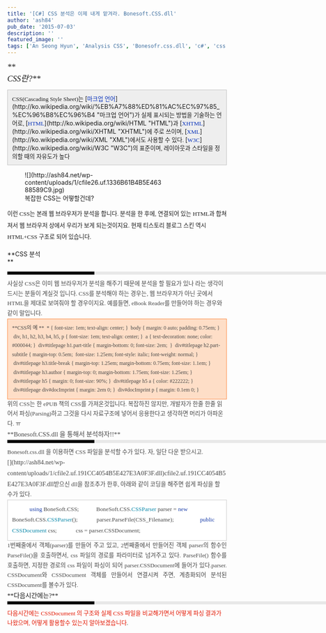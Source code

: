 ```yaml
---
title: '[C#] CSS 분석은 이제 내게 맡겨라. Bonesoft.CSS.dll'
author: 'ash84'
pub_date: '2015-07-03'
description: ''
featured_image: ''
tags: ['An Seong Hyun', 'Analysis CSS', 'Bonesofr.css.dll', 'c#', 'css', 'CSS분석', 'dev', 'EBOOK READER 개발', 'html', '안성현']
---
```



<span style="FONT-SIZE: 11pt"><span style="FONT-FAMILY: Dotum">*<span style="FONT-SIZE: 14pt">**  
 CSS란?**</span>*</span></span>  
<span style="FONT-SIZE: 11pt"><span style="FONT-FAMILY: Dotum">  
<div class="txc-textbox" style="BORDER-BOTTOM: #c1c1c1 1px solid; BORDER-LEFT: #c1c1c1 1px solid; PADDING-BOTTOM: 10px; BACKGROUND-COLOR: #eeeeee; PADDING-LEFT: 10px; PADDING-RIGHT: 10px; BORDER-TOP: #c1c1c1 1px solid; BORDER-RIGHT: #c1c1c1 1px solid; PADDING-TOP: 10px"><span><span style="FONT-FAMILY: Dotum"><span style="FONT-SIZE: 10pt">CSS</span></span><span style="FONT-FAMILY: Dotum"><span style="FONT-SIZE: 10pt">(</span></span></span><span lang="en" xml:lang="en"><span style="FONT-SIZE: 11pt"><span style="FONT-FAMILY: Dotum"><span style="FONT-SIZE: 10pt">Cascading Style Sheet</span></span></span></span><span style="FONT-SIZE: 11pt"><span style="FONT-FAMILY: Dotum"><span style="FONT-SIZE: 10pt">)는 </span></span></span>[<font color="#002bb8"><span style="FONT-SIZE: 11pt"><span style="FONT-FAMILY: Dotum"><span style="FONT-SIZE: 10pt">마크업 언어</span></span></span></font>](http://ko.wikipedia.org/wiki/%EB%A7%88%ED%81%AC%EC%97%85_%EC%96%B8%EC%96%B4 "마크업 언어")<span style="FONT-SIZE: 11pt"><span style="FONT-FAMILY: Dotum"><span style="FONT-SIZE: 10pt">가 실제 표시되는 방법을 기술하는 언어로, </span></span></span>[<font color="#002bb8"><span style="FONT-SIZE: 11pt"><span style="FONT-FAMILY: Dotum"><span style="FONT-SIZE: 10pt">HTML</span></span></span></font>](http://ko.wikipedia.org/wiki/HTML "HTML")<span style="FONT-SIZE: 11pt"><span style="FONT-FAMILY: Dotum"><span style="FONT-SIZE: 10pt">과 </span></span></span>[<font color="#002bb8"><span style="FONT-SIZE: 11pt"><span style="FONT-FAMILY: Dotum"><span style="FONT-SIZE: 10pt">XHTML</span></span></span></font>](http://ko.wikipedia.org/wiki/XHTML "XHTML")<span style="FONT-SIZE: 11pt"><span style="FONT-FAMILY: Dotum"><span style="FONT-SIZE: 10pt">에 주로 쓰이며, </span></span></span>[<font color="#002bb8"><span style="FONT-SIZE: 11pt"><span style="FONT-FAMILY: Dotum"><span style="FONT-SIZE: 10pt">XML</span></span></span></font>](http://ko.wikipedia.org/wiki/XML "XML")<span style="FONT-SIZE: 11pt"><span style="FONT-FAMILY: Dotum"><span style="FONT-SIZE: 10pt">에서도 사용할 수 있다. </span></span></span>[<font color="#002bb8"><span style="FONT-SIZE: 11pt"><span style="FONT-FAMILY: Dotum"><span style="FONT-SIZE: 10pt">W3C</span></span></span></font>](http://ko.wikipedia.org/wiki/W3C "W3C")<span style="FONT-SIZE: 11pt"><span style="FONT-FAMILY: Dotum"><span style="FONT-SIZE: 10pt">의 표준이며, 레이아웃과 스타일을 정의할 때의 자유도가 높다</span></span></span>  
</div></span></span>

<figure class="wp-caption aligncenter" style="width: 320px">![](http://ash84.net/wp-content/uploads/1/cfile26.uf.1336B61B4B5E46388589C9.jpg)<figcaption class="wp-caption-text">복잡한 CSS는 어떻할건데?</figcaption></figure><span style="LINE-HEIGHT: 2; FONT-SIZE: 11pt"><span style="FONT-FAMILY: Dotum"><span style="FONT-SIZE: 10pt">이런 CSS는 본래 웹 브라우저가 분석을 합니다. 분석을 한 후에, 연결되어 있는 HTML과 합쳐져서 웹 브라우저 상에서 우리가 보게 되는것이지요. 현재 티스토리 블로그 스킨 역시 HTML+CSS 구조로 되어 있습니다. </span></span></span>

**CSS 분석  
**

<div>  
<div style="BORDER-LEFT: #000000 200px solid; PADDING-BOTTOM: 3px; BACKGROUND-COLOR: #e8e8e8; PADDING-LEFT: 6px; WIDTH: 690px; PADDING-RIGHT: 6px; FONT: bold 1pt/1 나눔고딕, Sans-serif; MARGIN-BOTTOM: 10px; HEIGHT: 1px; COLOR: #fff; PADDING-TOP: 3px"><span style="FONT-SIZE: 11pt"><span style="FONT-SIZE: 10pt"><span style="FONT-SIZE: 11pt"><span style="FONT-SIZE: 10pt"><span style="FONT-SIZE: 10pt"><span style="FONT-FAMILY: Batang"><span style="FONT-SIZE: 11pt"><span style="FONT-SIZE: 1pt"></span></span></span></span></span></span></span></span></div></div><span style="LINE-HEIGHT: 2; FONT-SIZE: 11pt"><span style="FONT-FAMILY: Dotum">  
<div>  
<div style="LINE-HEIGHT: 1.7"><span style="FONT-FAMILY: Dotum"><font color="#474747"><span style="FONT-SIZE: 11pt"><span style="FONT-SIZE: 10pt">﻿</span></span></font><span style="FONT-SIZE: 10pt"><font color="#474747"><span style="FONT-SIZE: 11pt"><span style="FONT-SIZE: 10pt">﻿</span></span></font><span style="FONT-FAMILY: Dotum"><font color="#474747"><span style="FONT-SIZE: 11pt"><span style="FONT-SIZE: 10pt">﻿</span></span></font><span style="FONT-SIZE: 10pt"><font color="#474747"><span style="FONT-SIZE: 11pt"><span style="FONT-SIZE: 10pt">﻿사실상 CSS은 이미 웹 브라우저가 분석을 해주기 때문에 분석을 할 필요가 있나 라는 생각이 드시는 분들이 계실것 입니다. CSS를 분석해야 하는 경우는, 웹 브라우저가 아닌 곳에서 HTML을 제대로 보여줘야 할 경우이지요. 예를들면, eBook Reader를 만들어야 하는 경우와 같이 말입니다. </span>  
</span></font></span></span></span></span></div></div></span></span><span style="FONT-SIZE: 11pt"><span style="FONT-FAMILY: Dotum">  
<div>  
<div style="LINE-HEIGHT: 1.7"><span style="FONT-FAMILY: Dotum"><span style="FONT-SIZE: 10pt"><span style="FONT-FAMILY: Dotum"><span style="FONT-SIZE: 10pt"><font color="#474747"><span style="FONT-SIZE: 11pt">  
<span style="FONT-SIZE: 9pt">  
<div class="txc-textbox" style="BORDER-BOTTOM: #fe8943 1px solid; BORDER-LEFT: #fe8943 1px solid; PADDING-BOTTOM: 10px; BACKGROUND-COLOR: #fedec7; PADDING-LEFT: 10px; PADDING-RIGHT: 10px; BORDER-TOP: #fe8943 1px solid; BORDER-RIGHT: #fe8943 1px solid; PADDING-TOP: 10px">**CSS의 예  
**<span style="FONT-SIZE: 9pt">  
  * { font-size: 1em; text-align: center; } </span>  
<span style="FONT-SIZE: 9pt"> body { margin: 0 auto; padding: 0.75em; } </span>  
<span style="FONT-SIZE: 9pt"> div, h1, h2, h3, h4, h5, p { font-size: 1em; text-align: center; } </span>  
<span style="FONT-SIZE: 9pt"> a { text-decoration: none; color: #000044; } </span>  
<span style="FONT-SIZE: 9pt"> div#titlepage h1.part-title { margin-bottom: 0; font-size: 2em;  } </span>  
<span style="FONT-SIZE: 9pt"> div#titlepage h2.part-subtitle { margin-top: 0.5em;  font-size: 1.25em; font-style: italic; font-weight: normal; } </span>  
<span style="FONT-SIZE: 9pt"> div#titlepage h3.title-break { margin-top: 1.25em; margin-bottom: 0.75em; font-size: 1.1em; } </span>  
<span style="FONT-SIZE: 9pt"> div#titlepage h3.author { margin-top: 0; margin-bottom: 1.75em; font-size: 1.25em; } </span>  
<span style="FONT-SIZE: 9pt"> div#titlepage h5 { margin: 0; font-size: 90%; } </span>  
<span style="FONT-SIZE: 9pt"> div#titlepage h5 a { color: #222222; } </span>  
<span style="FONT-SIZE: 9pt"> div#titlepage div#docImprint { margin: 2em 0; } </span>  
<span style="FONT-SIZE: 9pt"> div#docImprint p { margin: 0.1em 0; } </span>  
</div></span>  
</span></font></span></span></span></span></div></div></span></span><span style="LINE-HEIGHT: 2; FONT-SIZE: 11pt"><span style="FONT-FAMILY: Dotum">  
<div>  
<div style="LINE-HEIGHT: 1.7"><span style="FONT-FAMILY: Dotum"><span style="FONT-SIZE: 10pt"><span style="FONT-FAMILY: Dotum"><span style="FONT-SIZE: 10pt"><font color="#474747"><span style="FONT-SIZE: 11pt"><span style="FONT-SIZE: 10pt">위의 CSS는 한 ePUB 책의 CSS를 가져온것입니다. 복잡하진 않지만, 개발자가 한줄 한줄 읽어서 파싱(Parsing)하고 그것을 다시 자료구조에 넣어서 응용한다고 생각하면 머리가 아파온다. ㅠ</span>  
</span></font></span></span></span></span></div></div></span></span><span style="FONT-SIZE: 11pt"><span style="FONT-FAMILY: Dotum">  
<div>  
<div style="LINE-HEIGHT: 1.7"><span style="FONT-FAMILY: Dotum"><span style="FONT-SIZE: 10pt"><span style="FONT-FAMILY: Dotum"><span style="FONT-SIZE: 10pt"><font color="#474747"><span style="FONT-SIZE: 11pt">**Bonesoft.CSS.dll 을 통해서 분석하자!!**

<div>  
<div style="BORDER-LEFT: #000000 200px solid; PADDING-BOTTOM: 3px; BACKGROUND-COLOR: #e8e8e8; PADDING-LEFT: 6px; WIDTH: 690px; PADDING-RIGHT: 6px; FONT: bold 1pt/1 나눔고딕, Sans-serif; MARGIN-BOTTOM: 10px; HEIGHT: 1px; COLOR: #fff; PADDING-TOP: 3px"><span style="FONT-SIZE: 11pt"><span style="FONT-SIZE: 10pt"><span style="FONT-SIZE: 11pt"><span style="FONT-SIZE: 10pt"><span style="FONT-SIZE: 10pt"><span style="FONT-FAMILY: Batang"><span style="FONT-SIZE: 11pt"><span style="FONT-SIZE: 1pt"></span></span></span></span></span></span></span></span></div>  
<div style="LINE-HEIGHT: 1.7"><span style="FONT-FAMILY: Dotum"><span style="FONT-SIZE: 10pt"><span style="FONT-FAMILY: Dotum"><font color="#474747"><span style="FONT-SIZE: 11pt"><span style="FONT-SIZE: 10pt">Bonesoft.css.dll 을 이용하면 CSS 파일을 분석할 수가 있다. 자, 일단 다운 받으시고.</span></span></font></span></span></span>  
</div></div>  
[](http://ash84.net/wp-content/uploads/1/cfile2.uf.191CC4054B5E427E3A0F3F.dll)cfile2.uf.191CC4054B5E427E3A0F3F.dll<span style="FONT-SIZE: 10pt">받으신 dll을 참조추가 한후, 아래와 같이 코딩을 해주면 쉽게 파싱을 할 수가 있다. </span>

<div class="txc-textbox" style="BORDER-BOTTOM: #cbcbcb 1px solid; BORDER-LEFT: #cbcbcb 1px solid; PADDING-BOTTOM: 10px; BACKGROUND-COLOR: #ffffff; PADDING-LEFT: 10px; PADDING-RIGHT: 10px; BORDER-TOP: #cbcbcb 1px solid; BORDER-RIGHT: #cbcbcb 1px solid; PADDING-TOP: 10px"><span style="FONT-SIZE: 10pt">        </span><font color="#193da9"><span style="FONT-SIZE: 10pt">    using </span></font><span style="FONT-SIZE: 10pt">BoneSoft.CSS;</span><span style="FONT-SIZE: 10pt">            BoneSoft.CSS.</span><font color="#0686a8"><span style="FONT-SIZE: 10pt">CSSParser</span></font><span style="FONT-SIZE: 10pt"> parser =</span><font color="#193da9"><span style="FONT-SIZE: 10pt"> new </span></font><span style="FONT-SIZE: 10pt">BoneSoft.CSS.</span><font color="#0686a8"><span style="FONT-SIZE: 10pt">CSSParser</span></font><span style="FONT-SIZE: 10pt">();</span>  
<span style="FONT-SIZE: 10pt">            parser.ParseFile(CSS_Filename);</span>  
<span style="FONT-SIZE: 10pt">     </span>  
<span style="FONT-SIZE: 10pt">            </span><font color="#193da9"><span style="FONT-SIZE: 10pt">public </span></font><font color="#0686a8"><span style="FONT-SIZE: 10pt">CSSDocument </span></font><span style="FONT-SIZE: 10pt">css;</span>  
<span style="FONT-SIZE: 10pt">            css = parser.CSSDocument;</span>

</div></span></font></span></span></span></span></div></div></span></span><span style="TEXT-ALIGN: justify; FONT-SIZE: 11pt"><span style="FONT-FAMILY: Dotum">  
<div>  
<div style="LINE-HEIGHT: 1.7"><span style="FONT-FAMILY: Dotum"><span style="FONT-SIZE: 10pt"><span style="FONT-FAMILY: Dotum"><span style="FONT-SIZE: 10pt"><font color="#474747"><span style="FONT-SIZE: 11pt">  
<span style="FONT-SIZE: 10pt">1번째줄에서 객체(parser)를 만들어 주고 있고, 2번째줄에서 만들어진 객체 parser의 함수인 ParseFile()을 호출하면서, css 파일의 경로를 파라미터로 넘겨주고 있다. ParseFile() 함수를 호출하면, 지정한 경로의 css 파일이 파싱이 되어 parser.CSSDocument에 들어가 있다.parser. CSSDocument와 CSSDocument 객체를 만들어서 연결시켜 주면, 계층화되어 분석된 CSSDocument를 볼수가 있다. </span>  
</span></font></span></span></span></span></div></div></span></span><span style="TEXT-ALIGN: justify; FONT-SIZE: 11pt"><span style="FONT-FAMILY: Dotum">  
<div>  
<div style="LINE-HEIGHT: 1.7">  
**다음시간에는?**  
</div></div></span></span><span style="FONT-SIZE: 11pt"><span style="FONT-FAMILY: Dotum">  
<div>  
<div style="LINE-HEIGHT: 1.7">  
<div>  
<div style="BORDER-LEFT: #000000 200px solid; PADDING-BOTTOM: 3px; BACKGROUND-COLOR: #e8e8e8; PADDING-LEFT: 6px; WIDTH: 690px; PADDING-RIGHT: 6px; FONT: bold 1pt/1 나눔고딕, Sans-serif; MARGIN-BOTTOM: 10px; HEIGHT: 1px; COLOR: #fff; PADDING-TOP: 3px"><span style="FONT-SIZE: 11pt"><span style="FONT-SIZE: 10pt"><span style="FONT-SIZE: 11pt"><span style="FONT-SIZE: 10pt"><span style="FONT-SIZE: 10pt"><span style="FONT-FAMILY: Batang"><span style="FONT-SIZE: 11pt"><span style="FONT-SIZE: 1pt"></span></span></span></span></span></span></span></span></div>  
<div style="LINE-HEIGHT: 1.7"><span style="FONT-FAMILY: Dotum"><font color="#105738"><font color="#e31600"><span style="FONT-SIZE: 10pt">다음시간에는 CSSDocument 의 구조와 실제 CSS 파일을 비교해가면서 어떻게 파싱 결과가 나왔으며, 어떻게 활용할수 있는지 알아보겠습니다</span></font><span style="FONT-SIZE: 10pt">. </span></font></span>  
</div></div>  
</div></div></span></span>

